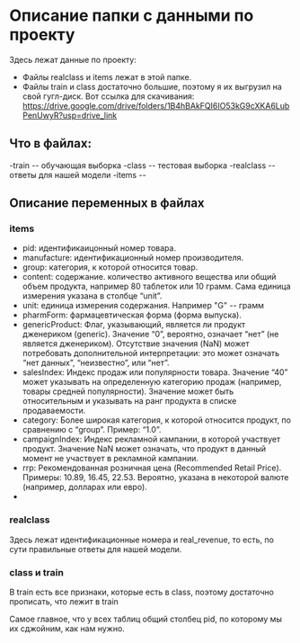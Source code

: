 # Описание папки с данными по проекту
Здесь лежат данные по проекту:

- Файлы realclass и items лежат в этой папке.
- Файлы train и class достаточно большие, поэтому я их выгрузил на свой гугл-диск. Вот ссылка для скачивания: https://drive.google.com/drive/folders/1B4hBAkFQI6IO53kG9cXKA6LubPenUwyR?usp=drive_link

## Что в файлах:
-train -- обучающая выборка
-class -- тестовая выборка
-realclass -- ответы для нашей модели
-items -- 

## Описание переменных в файлах

### items
- pid: идентификаицонный номер товара.
- manufacture: идентификационный номер производителя.
- group: категория, к которой относится товар.
- content: содержание. количество активного вещества или общий объем продукта, например 80 таблеток или 10 грамм. Сама единица измерения указана в столбце “unit”.
- unit: единица измерения содержания. Например "G" -- грамм
- pharmForm: фармацевтическая форма (форма выпуска).
- genericProduct: Флаг, указывающий, является ли продукт дженериком (generic). Значение “0”, вероятно, означает “нет” (не является дженериком). Отсутствие значения (NaN) может потребовать дополнительной интерпретации: это может означать “нет данных”, “неизвестно”, или “нет”.
- salesIndex: Индекс продаж или популярности товара. Значение “40” может указывать на определенную категорию продаж (например, товары средней популярности). Значение может быть относительным и указывать на ранг продукта в списке продаваемости.
- category: Более широкая категория, к которой относится продукт, по сравнению с “group”. Пример: “1.0”. 
- campaignIndex: Индекс рекламной кампании, в которой участвует продукт. Значение NaN может означать, что продукт в данный момент не участвует в рекламной кампании.
- rrp: Рекомендованная розничная цена (Recommended Retail Price). Примеры: 10.89, 16.45, 22.53. Вероятно, указана в некоторой валюте (например, долларах или евро).
- 
### realclass

Здесь лежат идентификационные номера и real_revenue, то есть, по сути правильные ответы для нашей модели.

### class и train

В train есть все признаки, которые есть в class, поэтому достаточно прописать, что лежит в train

Самое главное, что у всех таблиц общий столбец pid, по которому мы их сджойним, как нам нужно.
